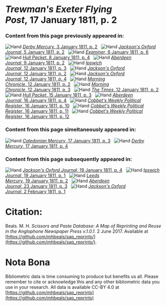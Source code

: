 # *Trewman's Exeter Flying Post*, 17 January 1811, p. 2  
  
### Content from this page previously appeared in:  
![Hand](http://scissorsandpaste.net/wp-content/uploads/2017/06/smallhandpointer.png) [*Derby Mercury*, 3 January 1811, p. 2](https://mhbeals.github.io/sap_html/Derby-Mercury/Derby-Mercury-3-January-1811-p-2)  
![Hand](http://scissorsandpaste.net/wp-content/uploads/2017/06/smallhandpointer.png) [*Jackson's Oxford Journal*, 5 January 1811, p. 2](https://mhbeals.github.io/sap_html/Jackson's-Oxford-Journal/Jackson's-Oxford-Journal-5-January-1811-p-2)  
![Hand](http://scissorsandpaste.net/wp-content/uploads/2017/06/smallhandpointer.png) [*Examiner*, 6 January 1811, p. 6](https://mhbeals.github.io/sap_html/Examiner/Examiner-6-January-1811-p-6)  
![Hand](http://scissorsandpaste.net/wp-content/uploads/2017/06/smallhandpointer.png) [*Hull Packet*, 8 January 1811, p. 4](https://mhbeals.github.io/sap_html/Hull-Packet/Hull-Packet-8-January-1811-p-4)  
![Hand](http://scissorsandpaste.net/wp-content/uploads/2017/06/smallhandpointer.png) [*Aberdeen Journal*, 9 January 1811, p. 2](https://mhbeals.github.io/sap_html/Aberdeen-Journal/Aberdeen-Journal-9-January-1811-p-2)  
![Hand](http://scissorsandpaste.net/wp-content/uploads/2017/06/smallhandpointer.png) [*Ipswich Journal*, 12 January 1811, p. 3](https://mhbeals.github.io/sap_html/Ipswich-Journal/Ipswich-Journal-12-January-1811-p-3)  
![Hand](http://scissorsandpaste.net/wp-content/uploads/2017/06/smallhandpointer.png) [*Jackson's Oxford Journal*, 12 January 1811, p. 2](https://mhbeals.github.io/sap_html/Jackson's-Oxford-Journal/Jackson's-Oxford-Journal-12-January-1811-p-2)  
![Hand](http://scissorsandpaste.net/wp-content/uploads/2017/06/smallhandpointer.png) [*Jackson's Oxford Journal*, 12 January 1811, p. 4](https://mhbeals.github.io/sap_html/Jackson's-Oxford-Journal/Jackson's-Oxford-Journal-12-January-1811-p-4)  
![Hand](http://scissorsandpaste.net/wp-content/uploads/2017/06/smallhandpointer.png) [*Morning Chronicle*, 12 January 1811, p. 2](https://mhbeals.github.io/sap_html/Morning-Chronicle/Morning-Chronicle-12-January-1811-p-2)  
![Hand](http://scissorsandpaste.net/wp-content/uploads/2017/06/smallhandpointer.png) [*Morning Chronicle*, 12 January 1811, p. 3](https://mhbeals.github.io/sap_html/Morning-Chronicle/Morning-Chronicle-12-January-1811-p-3)  
![Hand](http://scissorsandpaste.net/wp-content/uploads/2017/06/smallhandpointer.png) [*The Times*, 12 January 1811, p. 2](https://mhbeals.github.io/sap_html/The-Times/The-Times-12-January-1811-p-2)  
![Hand](http://scissorsandpaste.net/wp-content/uploads/2017/06/smallhandpointer.png) [*Hull Packet*, 15 January 1811, p. 3](https://mhbeals.github.io/sap_html/Hull-Packet/Hull-Packet-15-January-1811-p-3)  
![Hand](http://scissorsandpaste.net/wp-content/uploads/2017/06/smallhandpointer.png) [*Aberdeen Journal*, 16 January 1811, p. 4](https://mhbeals.github.io/sap_html/Aberdeen-Journal/Aberdeen-Journal-16-January-1811-p-4)  
![Hand](http://scissorsandpaste.net/wp-content/uploads/2017/06/smallhandpointer.png) [*Cobbet's Weekly Political Register*, 16 January 1811, p. 10](https://mhbeals.github.io/sap_html/Cobbet's-Weekly-Political-Register/Cobbet's-Weekly-Political-Register-16-January-1811-p-10)  
![Hand](http://scissorsandpaste.net/wp-content/uploads/2017/06/smallhandpointer.png) [*Cobbet's Weekly Political Register*, 16 January 1811, p. 11](https://mhbeals.github.io/sap_html/Cobbet's-Weekly-Political-Register/Cobbet's-Weekly-Political-Register-16-January-1811-p-11)  
![Hand](http://scissorsandpaste.net/wp-content/uploads/2017/06/smallhandpointer.png) [*Cobbet's Weekly Political Register*, 16 January 1811, p. 12](https://mhbeals.github.io/sap_html/Cobbet's-Weekly-Political-Register/Cobbet's-Weekly-Political-Register-16-January-1811-p-12)  
  
### Content from this page simeltaneously appeared in:  
![Hand](http://scissorsandpaste.net/wp-content/uploads/2017/06/smallhandpointer.png) [*Caledonian Mercury*, 17 January 1811, p. 3](https://mhbeals.github.io/sap_html/Caledonian-Mercury/Caledonian-Mercury-17-January-1811-p-3)  
![Hand](http://scissorsandpaste.net/wp-content/uploads/2017/06/smallhandpointer.png) [*Derby Mercury*, 17 January 1811, p. 4](https://mhbeals.github.io/sap_html/Derby-Mercury/Derby-Mercury-17-January-1811-p-4)  
  
### Content from this page subsequently appeared in:  
![Hand](http://scissorsandpaste.net/wp-content/uploads/2017/06/smallhandpointer.png) [*Jackson's Oxford Journal*, 19 January 1811, p. 4](https://mhbeals.github.io/sap_html/Jackson's-Oxford-Journal/Jackson's-Oxford-Journal-19-January-1811-p-4)  
![Hand](http://scissorsandpaste.net/wp-content/uploads/2017/06/smallhandpointer.png) [*Ipswich Journal*, 19 January 1811, p. 1](https://mhbeals.github.io/sap_html/Ipswich-Journal/Ipswich-Journal-19-January-1811-p-1)  
![Hand](http://scissorsandpaste.net/wp-content/uploads/2017/06/smallhandpointer.png) [*Leeds Mercury*, 19 January 1811, p. 2](https://mhbeals.github.io/sap_html/Leeds-Mercury/Leeds-Mercury-19-January-1811-p-2)  
![Hand](http://scissorsandpaste.net/wp-content/uploads/2017/06/smallhandpointer.png) [*Aberdeen Journal*, 23 January 1811, p. 3](https://mhbeals.github.io/sap_html/Aberdeen-Journal/Aberdeen-Journal-23-January-1811-p-3)  
![Hand](http://scissorsandpaste.net/wp-content/uploads/2017/06/smallhandpointer.png) [*Jackson's Oxford Journal*, 2 February 1811, p. 1](https://mhbeals.github.io/sap_html/Jackson's-Oxford-Journal/Jackson's-Oxford-Journal-2-February-1811-p-1)  


# Citation: 

Beals. M. H. *Scissors and Paste Database: A Map of Reprinting and Reuse in the Anglophone Newspaper Press v.1.0.1.* 2 June 2017. Available at [https://github.com/mhbeals/sap_reprints/](https://github.com/mhbeals/sap_reprints/). 

# Nota Bona

Bibliometric data is time consuming to produce but benefits us all. Please remember to cite or acknowledge this and any other bibliometric data you use in your research. All data is available CC-BY 4.0 at [https://github.com/mhbeals/sap_reprints](https://github.com/mhbeals/sap_reprints)